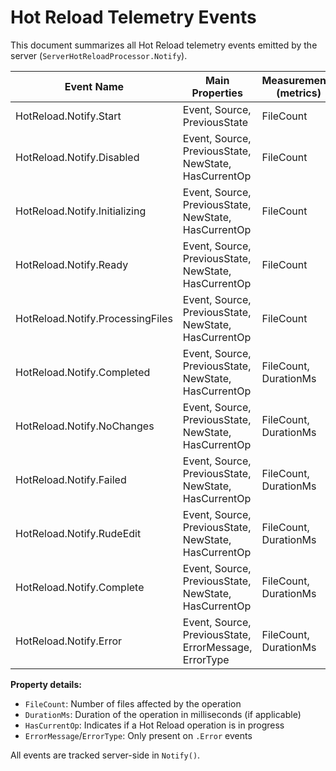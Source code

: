 # Hot Reload Telemetry Events

This document summarizes all Hot Reload telemetry events emitted by the server (`ServerHotReloadProcessor.Notify`).

| Event Name                      | Main Properties                                         | Measurements (metrics)      |
|---------------------------------|--------------------------------------------------------|-----------------------------|
| HotReload.Notify.Start          | Event, Source, PreviousState                            | FileCount                   |
| HotReload.Notify.Disabled       | Event, Source, PreviousState, NewState, HasCurrentOp    | FileCount                   |
| HotReload.Notify.Initializing   | Event, Source, PreviousState, NewState, HasCurrentOp    | FileCount                   |
| HotReload.Notify.Ready          | Event, Source, PreviousState, NewState, HasCurrentOp    | FileCount                   |
| HotReload.Notify.ProcessingFiles| Event, Source, PreviousState, NewState, HasCurrentOp    | FileCount                   |
| HotReload.Notify.Completed      | Event, Source, PreviousState, NewState, HasCurrentOp    | FileCount, DurationMs       |
| HotReload.Notify.NoChanges      | Event, Source, PreviousState, NewState, HasCurrentOp    | FileCount, DurationMs       |
| HotReload.Notify.Failed         | Event, Source, PreviousState, NewState, HasCurrentOp    | FileCount, DurationMs       |
| HotReload.Notify.RudeEdit       | Event, Source, PreviousState, NewState, HasCurrentOp    | FileCount, DurationMs       |
| HotReload.Notify.Complete       | Event, Source, PreviousState, NewState, HasCurrentOp    | FileCount, DurationMs       |
| HotReload.Notify.Error          | Event, Source, PreviousState, ErrorMessage, ErrorType   | FileCount, DurationMs       |

**Property details:**
- `FileCount`: Number of files affected by the operation
- `DurationMs`: Duration of the operation in milliseconds (if applicable)
- `HasCurrentOp`: Indicates if a Hot Reload operation is in progress
- `ErrorMessage`/`ErrorType`: Only present on `.Error` events

All events are tracked server-side in `Notify()`.
